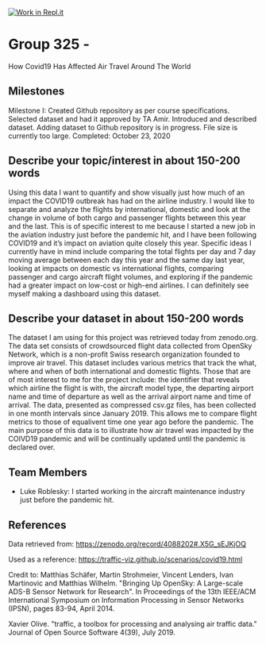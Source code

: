 [![Work in Repl.it](https://classroom.github.com/assets/work-in-replit-14baed9a392b3a25080506f3b7b6d57f295ec2978f6f33ec97e36a161684cbe9.svg)](https://classroom.github.com/online_ide?assignment_repo_id=312174&assignment_repo_type=GroupAssignmentRepo)
# Group 325 - 

How Covid19 Has Affected Air Travel Around The World

## Milestones

Milestone I: Created Github repository as per course specifications.
             Selected dataset and had it approved by TA Amir. 
             Introduced and described dataset.
             Adding dataset to Github repository is in progress. File size is currently too large.
    Completed: October 23, 2020

## Describe your topic/interest in about 150-200 words

Using this data I want to quantify and show visually just how much of an impact the COVID19 outbreak has had on the airline industry. I would like to separate and analyze the flights by international, domestic and look at the change in volume of both cargo and passenger flights between this year and the last. This is of specific interest to me because I started a new job in the aviation industry just before the pandemic hit, and I have been following COVID19 and it’s impact on aviation quite closely this year. Specific ideas I currently have in mind include comparing the total flights per day and 7 day moving average between each day this year and the same day last year, looking at impacts on domestic vs international flights, comparing passenger and cargo aircraft flight volumes, and exploring if the pandemic had a greater impact on low-cost or high-end airlines. I can definitely see myself making a dashboard using this dataset. 

## Describe your dataset in about 150-200 words

The dataset I am using for this project was retrieved today from zenodo.org. The data set consists of crowdsourced flight data collected from OpenSky Network, which is a non-profit  Swiss research organization founded to improve air travel. This dataset includes various metrics that track the what, where and when of both international and domestic flights. Those that are of most interest to me for the project include: the identifier that reveals which airline the flight is with, the aircraft model type, the departing airport name and time of departure as well as the arrival airport name and time of arrival. The data, presented as compressed csv.gz files, has been collected in one month intervals since January 2019. This allows me to compare flight metrics to those of equalivent time one year ago before the pandemic. The main purpose of this data is to illustrate how air travel was impacted by the COIVD19 pandemic and will be continually updated until the pandemic is declared over.


## Team Members

- Luke Roblesky: I started working in the aircraft maintenance industry just before the pandemic hit.

## References

Data retrieved from:
https://zenodo.org/record/4088202#.X5G_sEJKjOQ

Used as a reference:
https://traffic-viz.github.io/scenarios/covid19.html

Credit to:
Matthias Schäfer, Martin Strohmeier, Vincent Lenders, Ivan Martinovic and Matthias Wilhelm.
"Bringing Up OpenSky: A Large-scale ADS-B Sensor Network for Research".
In Proceedings of the 13th IEEE/ACM International Symposium on Information Processing in Sensor Networks (IPSN), pages 83-94, April 2014.

Xavier Olive.
"traffic, a toolbox for processing and analysing air traffic data."
Journal of Open Source Software 4(39), July 2019.




